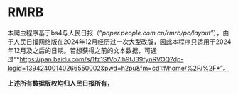# RMRB
本爬虫程序基于bs4与人民日报（“*paper.people.com.cn/rmrb/pc/layout*”），由于人民日报网络版在2024年12月经历过一次大型改版，因此本程序只适用于2024年12月及之后的日期。若想获得之前的文本数据，可通过“*https://pan.baidu.com/s/1fz1SfVo7Ih9tJ39fynRVOQ?dp-logid=13942400140266550002&pwd=h2pu&fm=cd1#/home/%2F/%2F*”。

**上述所有数据版权均归人民日报所有，**
